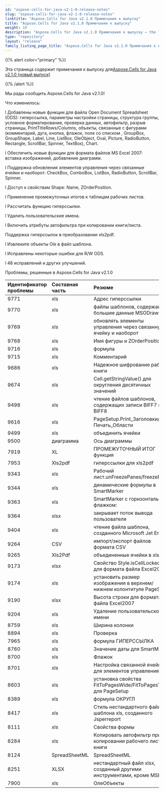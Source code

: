 ```yaml
---
id: "aspose-cells-for-java-v2-1-0-release-notes"
slug: "aspose-cells-for-java-v2-1-0-release-notes"
linktitle: "Aspose.Cells for Java v2.1.0 Примечания к выпуску"
title: "Aspose.Cells for Java v2.1.0 Примечания к выпуску"
weight: 10
description: "Aspose.Cells for Java v2.1.0 Примечания к выпуску – the latest updates and fixes."
type: "repository"
layout: "release"
family_listing_page_title: "Aspose.Cells for Java v2.1.0 Примечания к выпуску"
---
```

{{% alert color="primary" %}} 

 Эта страница содержит примечания к выпуску для[Aspose.Cells for Java v2.1.0 (новый выпуск)](https://releases.aspose.com/cells/java/new-releases/aspose.cells-for-java-v2.1.0-new-release/)

{{% /alert %}} 

Мы рады сообщить Aspose.Cells for Java v2.1.0!

Что изменилось:

l Добавлены новые функции для файла Open Document Spreadsheet (ODS): гиперссылка, параметры настройки страницы, структура группы, условное форматирование, проверка данных, автофильтр, разрыв страницы, PrintTitleRows/Columns, объекты, связанные с фигурами (комментарий, дуга, кнопка, флажок, поле со списком , GroupBox, GroupShape, Label, Line, ListBox, OleObject, Oval, Picture, RadioButton, Rectangle, ScrollBar, Spinner, TextBox), Chart.

l Обеспечить новые функции для формата файлов MS Excel 2007: вставка изображений, добавление диаграмм.

l Поддержка обновления элементов управления через связанные ячейки и наоборот: CheckBox, ComboBox, ListBox, RadioButton, ScrollBar, Spinner.

l Доступ к свойствам Shape: Name, ZOrderPosition.

l Применение промежуточных итогов к таблицам рабочих листов.

l Рассчитать функцию гиперссылки.

l Удалить пользовательские имена.

l Включить атрибуты автофильтра при копировании книги/листа.

Поддержка гиперссылок в преобразовании xls2pdf.

l Извлеките объекты Ole в файл шаблона.

l Исправлены некоторые ошибки для R/W ODS.

l 48 исправлений и других улучшений.

Проблемы, решенные в Aspose.Cells for Java v2.1.0

|**Идентификатор проблемы**|**Составная часть**|**Резюме**|
|:- |:- |:- |
|9771|xls|Адрес гиперссылки|
|9770|xls|файлы шаблонов, содержащие большие данные MSODrawing|
|9769|xls|обновлять элементы управления через связанную ячейку и наоборот|
|9768|xls|Имя фигуры и ZOrderPosition|
|9716|xls|формула|
|9715|xls|Комментарий|
|9686|xls|Надежное шифрование рабочей книги|
|9674|xls|Cell.getStringValue() для округления десятичных значений|
|9498|xls|чтение файлов шаблонов, содержащих записи BIFF7 и BIFF8|
|9616|xls|PageSetup.Print_Заголовки/Печать_Области|
|9499|xls|объединить ячейки|
|9500|диаграмма|Ось диаграммы|
|7919|XL|ПРОМЕЖУТОЧНЫЙ ИТОГ функция|
|7953|Xls2pdf|гиперссылки для xls2pdf|
|9343|xls|Рабочий лист.unFreezePanes/freezePanes|
|9344|xls|динамические формулы в SmartMarker|
|9363|xls|SmartMarker с горизонтальным флажком:|
|9364|xlsx|закрывает поток вывода пользователя|
|9404|xls|чтение файла шаблона, созданного Microsoft Jet Engine|
|9264|CSV|импорт/экспорт файлов формата CSV|
|9265|Xls2Pdf|объединенные ячейки в xls2pdf|
|9173|xlsx|Свойство Style.isCellLocked() для формата файла Excel2007|
|9174|xls|установить размер изображения в верхнем/нижнем колонтитуле PageSetup|
|9190|xlsx|Высота строки для формата файла Excel2007|
|9204|xls|Удаление пользовательского имени|
|8759|xls|Ширина колонки|
|8894|xls|Проверка|
|7965|xls|формула ГИПЕРССЫЛКА|
|8760|xls|Значение даты для SmartMarker|
|8700|xls|Флажок|
|8701|xls|Настройка связанной ячейки для элементов управления|
|8603|xls|установка свойства FitToPagesWide/FitToPagesTall для PageSetup|
|8389|xls|формула ОКРУГЛ|
|8417|xls|Стиль нестандартного файла шаблона xls, созданного Jsperreport|
|8111|xls|Свойства формы|
|8284|xls|Копировать автофильтр при копировании рабочего листа/книги|
|8124|SpreadSheetML|SpreadSheetML|
|8251|XLSX|нестандартный файл xlsx, созданный другими инструментами, кроме MSExcel|
|7900|xls|ОлеОбъекты|

